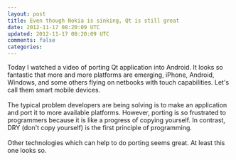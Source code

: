 ```yaml
---
layout: post
title: Even though Nokia is sinking, Qt is still great
date: 2012-11-17 08:20:09 UTC
updated: 2012-11-17 08:20:09 UTC
comments: false
categories: 
---
```


Today I watched a video of porting Qt application into Android. It looks so fantastic that more and more platforms are emerging, iPhone, Android, Windows, and some others flying on netbooks with touch&nbsp;capabilities. Let's call them smart mobile devices.<br /><br />The typical problem developers are being solving is to make an application and port it to more available platforms. However, porting is so&nbsp;frustrated to programmers because it is like a progress of copying yourself. In contrast, DRY (don't copy yourself) is the first principle of programming.<br /><br />Other technologies which can help to do porting seems great. At least this one looks so.<br /><br /><div class="separator" style="clear: both; text-align: center;"><object width="320" height="266" class="BLOGGER-youtube-video" classid="clsid:D27CDB6E-AE6D-11cf-96B8-444553540000" codebase="http://download.macromedia.com/pub/shockwave/cabs/flash/swflash.cab#version=6,0,40,0" data-thumbnail-src="http://1.gvt0.com/vi/suPeZ7XC1xk/0.jpg"><param name="movie" value="http://www.youtube.com/v/suPeZ7XC1xk&fs=1&source=uds" /><param name="bgcolor" value="#FFFFFF" /><param name="allowFullScreen" value="true" /><embed width="320" height="266"  src="http://www.youtube.com/v/suPeZ7XC1xk&fs=1&source=uds" type="application/x-shockwave-flash" allowfullscreen="true"></embed></object></div><br />